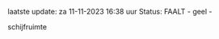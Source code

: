 laatste update: 
za 11-11-2023 16:38   uur 
Status: FAALT - geel - 
<div class="service Y">schijfruimte</div>